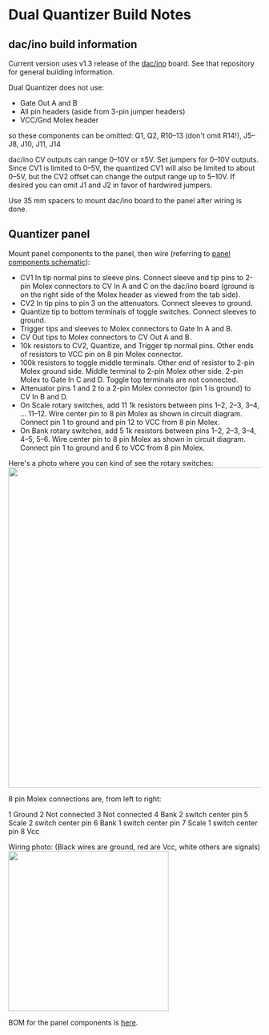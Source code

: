 # Dual Quantizer Build Notes

## dac/ino build information
Current version uses v1.3 release of the [dac/ino](https://github.com/holmesrichards/dac_ino) board. See that repository for general building information.

Dual Quantizer does not use:

* Gate Out A and B
* All pin headers (aside from 3-pin jumper headers)
* VCC/Gnd Molex header

so these components can be omitted: Q1, Q2, R10–13 (don't omit R14!), J5–J8, J10, J11, J14

dac/ino CV outputs can range 0–10V or ±5V. Set jumpers for 0–10V outputs. Since CV1 is limited to 0–5V, the quantized CV1 will also be limited to about 0–5V, but the CV2 offset can change the output range up to 5–10V. If desired you can omit J1 and J2 in favor of hardwired jumpers.

Use 35 mm spacers to mount dac/ino board to the panel after wiring is done.

## Quantizer panel

Mount panel components to the panel, then wire (referring to [panel components schematic](./quantpc.pdf)):

* CV1 In tip normal pins to sleeve pins. Connect sleeve and tip pins to 2-pin Molex connectors to CV In A and C on the dac/ino board (ground is on the right side of the Molex header as viewed from the tab side).
* CV2 In tip pins to pin 3 on the attenuators. Connect sleeves to ground. 
* Quantize tip to bottom terminals of toggle switches. Connect sleeves to ground. 
* Trigger tips and sleeves to Molex connectors to Gate In A and B.
* CV Out tips to Molex connectors to CV Out A and B.
* 10k resistors to CV2, Quantize, and Trigger tip normal pins. Other ends of resistors to VCC pin on 8 pin Molex connector.
* 100k resistors to toggle middle terminals. Other end of resistor to 2-pin Molex ground side. Middle terminal to 2-pin Molex other side. 2-pin Molex to Gate In C and D. Toggle top terminals are not connected.
* Attenuator pins 1 and 2 to a 2-pin Molex connector (pin 1 is ground) to CV In B and D.
* On Scale rotary switches, add 11 1k resistors between pins 1–2, 2–3, 3–4, … 11–12. Wire center pin to 8 pin Molex as shown in circuit diagram. Connect pin 1 to ground and pin 12 to VCC from 8 pin Molex. 
* On Bank rotary switches, add 5 1k resistors between pins 1–2, 2–3, 3–4, 4–5, 5–6. Wire center pin to 8 pin Molex as shown in circuit diagram. Connect pin 1 to ground and 6 to VCC from 8 pin Molex. 

Here's a photo where you can kind of see the rotary switches:
<img src="rotswitch.jpg" width=640>

8 pin Molex connections are, from left to right:

1 Ground
2 Not connected
3 Not connected
4 Bank 2 switch center pin
5 Scale 2 switch center pin
6 Bank 1 switch center pin
7 Scale 1 switch center pin
8 Vcc

Wiring photo: (Black wires are ground, red are Vcc, white others are signals)
<img src="quantizer_back.jpg" width=320>

BOM for the panel components is [here](quantpc_bom.md).
